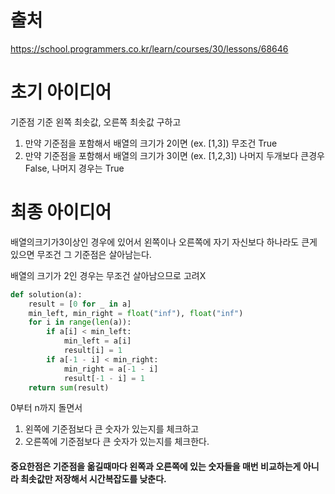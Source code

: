 # 출처
https://school.programmers.co.kr/learn/courses/30/lessons/68646

# 초기 아이디어
기준점 기준 왼쪽 최솟값, 오른쪽 최솟값 구하고
1. 만약 기준점을 포함해서 배열의 크기가 2이면 (ex. [1,3]) 무조건 True
2. 만약 기준점을 포함해서 배열의 크기가 3이면 (ex. [1,2,3]) 나머지 두개보다 큰경우 False, 나머지 경우는 True

# 최종 아이디어
배열의크기가3이상인 경우에 있어서 왼쪽이나 오른쪽에 자기 자신보다 하나라도 큰게 있으면 무조건 그 기준점은 살아남는다.

배열의 크기가 2인 경우는 무조건 살아남으므로 고려X


```python
def solution(a):
    result = [0 for _ in a]
    min_left, min_right = float("inf"), float("inf")
    for i in range(len(a)):
        if a[i] < min_left:
            min_left = a[i]
            result[i] = 1
        if a[-1 - i] < min_right:
            min_right = a[-1 - i]
            result[-1 - i] = 1
    return sum(result)
```
0부터 n까지 돌면서 
1. 왼쪽에 기준점보다 큰 숫자가 있는지를 체크하고 
2. 오른쪽에 기준점보다 큰 숫자가 있는지를 체크한다.

#### 중요한점은 기준점을 옮길때마다 왼쪽과 오른쪽에 있는 숫자들을 매번 비교하는게 아니라 최솟값만 저장해서 시간복잡도를 낮춘다.</span>





